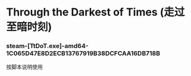 # Through the Darkest of Times (走过至暗时刻)

### steam-[TtDoT.exe]-amd64-1C065D47E8D2ECB13767919B38DCFCAA16DB718B
按脚本说明使用